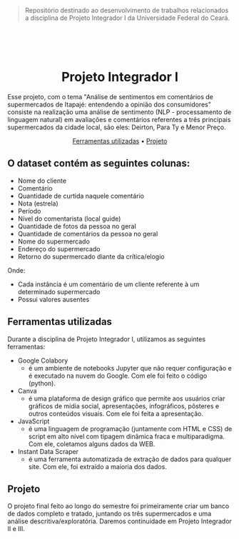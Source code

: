 > Repositório destinado ao desenvolvimento de trabalhos relacionados a disciplina de Projeto Integrador I da Universidade Federal do Ceará.


<h1 align="center">
        <br>
        <br>
        Projeto Integrador I
        <br>
    </h1>

Esse projeto, com o tema "Análise de sentimentos em comentários de supermercados de Itapajé: entendendo a opinião dos consumidores" consiste na realização uma análise de sentimento (NLP - processamento de linguagem natural) em avaliações e comentários referentes a três principais supermercados da cidade local, são eles: Deirton, Para Ty e Menor Preço. 


<p align="center">
  <a href="#ferramentas-utilizadas">Ferramentas utilizadas</a> •
  <a href="#projeto">Projeto</a> 
</p>


## O dataset contém as seguintes colunas:
* Nome do cliente
* Comentário
* Quantidade de curtida naquele comentário
* Nota (estrela) 
* Período
* Nível do comentarista (local guide)
* Quantidade de fotos da pessoa no geral
* Quantidade de comentários da pessoa no geral
* Nome do supermercado
* Endereço do supermercado
* Retorno do supermercado diante da crítica/elogio

Onde:
* Cada instância é um comentário de um cliente referente à um determinado supermercado
* Possui valores ausentes

## Ferramentas utilizadas

Durante a disciplina de Projeto Integrador I, utilizamos as seguintes ferramentas:

* Google Colabory
  - é um ambiente de notebooks Jupyter que não requer configuração e é executado na nuvem do Google. Com ele foi feito o código (python).
* Canva
  - é uma plataforma de design gráfico que permite aos usuários criar gráficos de mídia social, apresentações, infográficos, pôsteres e outros conteúdos visuais. Com ele foi feita a apresentação.
* JavaScript
  - é uma linguagem de programação (juntamente com HTML e CSS) de script em alto nível com tipagem dinâmica fraca e multiparadigma. Com ele, coletamos alguns dados da WEB.
* Instant Data Scraper
  - é uma ferramenta automatizada de extração de dados para qualquer site. Com ele, foi extraído a maioria dos dados.

## Projeto

O projeto final feito ao longo do semestre foi primeiramente criar um banco de dados completo e tratado, juntando os três supermercados e uma análise descritiva/exploratória. Daremos continuidade em Projeto Integrador II e III.

